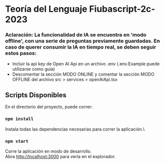 # Teoría del Lenguaje Fiubascript-2c-2023
### Aclaración: La funcionalidad de IA se encuentra en 'modo offline', con una serie de preguntas previamente guardadas. En caso de querer consumir la IA en tiempo real, se deben seguir estos pasos:
  
  * Incluir la api key de Open AI Api en un archivo .env (.env.Example puede utilizarse como guía)
  * Descomentar la sección MODO ONLINE y comentar la sección MODO OFFLINE del archivo src > services > openAiApi.tsx


## Scripts Disponibles

En el directorio del proyecto, puede correr:

### `npm install`

Instala todas las dependencias necesarias para correr la aplicación.\

### `npm start`

Corre la aplicación en modo de desarrollo.\
Abra [http://localhost:3000](http://localhost:3000) para verla en el explorador.